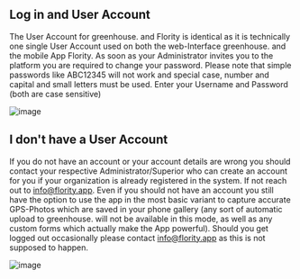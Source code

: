 ## Log in and User Account
The User Account for greenhouse. and Flority is identical as it is technically one single User Account used on both the web-Interface greenhouse. and the mobile App Flority. As soon as your Administrator invites you to the platform you are required to change your password. Please note that simple passwords like ABC12345 will not work and special case, number and capital and small letters must be used. Enter your Username and Password (both are case sensitive) 


![image](https://github.com/Wells-for-Zoe/book/assets/97762115/fa42cea1-59e2-4c70-ba98-ef91e36ebc78)


## I don't have a User Account
If you do not have an account or your account details are wrong you should contact your respective Administrator/Superior who can create an account for you if your organization is already registered in the system. If not reach out to info@flority.app. 
Even if you should not have an account you still have the option to use the app in the most basic variant to capture accurate GPS-Photos which are saved in your phone gallery (any sort of automatic upload to greenhouse. will not be available in this mode, as well as any custom forms which actually make the App powerful).
Should you get logged out occasionally please contact info@flority.app as this is not supposed to happen.


![image](https://github.com/Wells-for-Zoe/book/assets/97762115/7a8d9406-9edc-4d8f-abd8-72a1167d961a)
